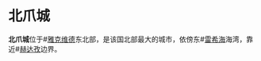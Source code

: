 # 北爪城

**北爪城**位于#[雅克维德](locations/jah-keved)东北部，是该国北部最大的城市，依傍东#[雷希海](locations/reshi-sea)海湾，靠近#[赫达孜](locations/herdaz)边界。
